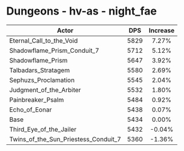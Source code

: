# Dungeons - hv-as - night_fae
| Actor | DPS | Increase |
|---|:---:|:---:|
|Eternal_Call_to_the_Void|5829|7.27%|
|Shadowflame_Prism_Conduit_7|5712|5.12%|
|Shadowflame_Prism|5647|3.92%|
|Talbadars_Stratagem|5580|2.69%|
|Sephuzs_Proclamation|5545|2.04%|
|Judgment_of_the_Arbiter|5532|1.80%|
|Painbreaker_Psalm|5484|0.92%|
|Echo_of_Eonar|5438|0.07%|
|Base|5434|0.00%|
|Third_Eye_of_the_Jailer|5432|-0.04%|
|Twins_of_the_Sun_Priestess_Conduit_7|5360|-1.36%|
